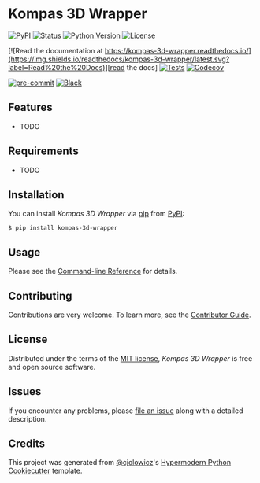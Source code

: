 # Kompas 3D Wrapper

[![PyPI](https://img.shields.io/pypi/v/kompas-3d-wrapper.svg)][pypi_]
[![Status](https://img.shields.io/pypi/status/kompas-3d-wrapper.svg)][status]
[![Python Version](https://img.shields.io/pypi/pyversions/kompas-3d-wrapper)][python version]
[![License](https://img.shields.io/pypi/l/kompas-3d-wrapper)][license]

[![Read the documentation at https://kompas-3d-wrapper.readthedocs.io/](https://img.shields.io/readthedocs/kompas-3d-wrapper/latest.svg?label=Read%20the%20Docs)][read the docs]
[![Tests](https://github.com/nikolai-in/kompas-3d-wrapper/workflows/Tests/badge.svg)][tests]
[![Codecov](https://codecov.io/gh/nikolai-in/kompas-3d-wrapper/branch/main/graph/badge.svg)][codecov]

[![pre-commit](https://img.shields.io/badge/pre--commit-enabled-brightgreen?logo=pre-commit&logoColor=white)][pre-commit]
[![Black](https://img.shields.io/badge/code%20style-black-000000.svg)][black]

[pypi_]: https://pypi.org/project/kompas-3d-wrapper/
[status]: https://pypi.org/project/kompas-3d-wrapper/
[python version]: https://pypi.org/project/kompas-3d-wrapper
[read the docs]: https://kompas-3d-wrapper.readthedocs.io/
[tests]: https://github.com/nikolai-in/kompas-3d-wrapper/actions?workflow=Tests
[codecov]: https://app.codecov.io/gh/nikolai-in/kompas-3d-wrapper
[pre-commit]: https://github.com/pre-commit/pre-commit
[black]: https://github.com/psf/black

## Features

- TODO

## Requirements

- TODO

## Installation

You can install _Kompas 3D Wrapper_ via [pip] from [PyPI]:

```console
$ pip install kompas-3d-wrapper
```

## Usage

Please see the [Command-line Reference] for details.

## Contributing

Contributions are very welcome.
To learn more, see the [Contributor Guide].

## License

Distributed under the terms of the [MIT license][license],
_Kompas 3D Wrapper_ is free and open source software.

## Issues

If you encounter any problems,
please [file an issue] along with a detailed description.

## Credits

This project was generated from [@cjolowicz]'s [Hypermodern Python Cookiecutter] template.

[@cjolowicz]: https://github.com/cjolowicz
[pypi]: https://pypi.org/
[hypermodern python cookiecutter]: https://github.com/cjolowicz/cookiecutter-hypermodern-python
[file an issue]: https://github.com/nikolai-in/kompas-3d-wrapper/issues
[pip]: https://pip.pypa.io/

<!-- github-only -->

[license]: https://github.com/nikolai-in/kompas-3d-wrapper/blob/main/LICENSE
[contributor guide]: https://github.com/nikolai-in/kompas-3d-wrapper/blob/main/CONTRIBUTING.md
[command-line reference]: https://kompas-3d-wrapper.readthedocs.io/en/latest/usage.html

